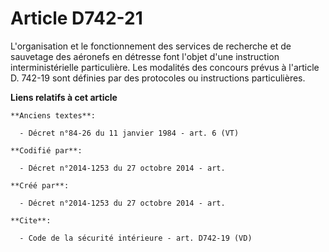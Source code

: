 # Article D742-21

L'organisation et le fonctionnement des services de recherche et de sauvetage des aéronefs en détresse font l'objet d'une
instruction interministérielle particulière. Les modalités des concours prévus à l'article D. 742-19 sont définies par des
protocoles ou instructions particulières.

**Liens relatifs à cet article**

	**Anciens textes**:

	  - Décret n°84-26 du 11 janvier 1984 - art. 6 (VT)

	**Codifié par**:

	  - Décret n°2014-1253 du 27 octobre 2014 - art.

	**Créé par**:

	  - Décret n°2014-1253 du 27 octobre 2014 - art.

	**Cite**:

	  - Code de la sécurité intérieure - art. D742-19 (VD)
